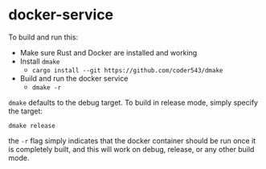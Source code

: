 # docker-service

To build and run this:

- Make sure Rust and Docker are installed and working
- Install `dmake`
  - `cargo install --git https://github.com/coder543/dmake`
- Build and run the docker service
  - `dmake -r`

`dmake` defaults to the debug target. To build in release mode, simply specify the target:

    dmake release

the `-r` flag simply indicates that the docker container should be run once it is completely built, and this will work on debug, release, or any other build mode.